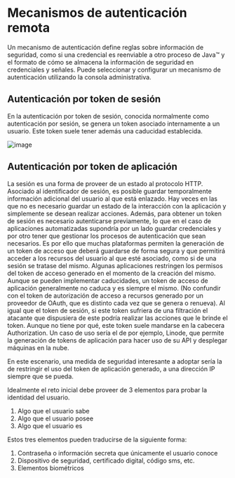 # Mecanismos de autenticación remota
Un mecanismo de autenticación define reglas sobre información de seguridad, como si una credencial es reenviable a otro proceso de Java™ y el formato de cómo se almacena la información de seguridad en credenciales y señales. Puede seleccionar y configurar un mecanismo de autenticación utilizando la consola administrativa.

## Autenticación por token de sesión
En la autenticación por token de sesión, conocida normalmente como autenticación por sesión, se genera un token asociado internamente a un usuario. Este token suele tener además una caducidad establecida.

![image](https://user-images.githubusercontent.com/50505172/140596686-b210d5b6-3a88-47d9-8a5b-c8c75a208c45.png)
## Autenticación por token de aplicación
La sesión es una forma de proveer de un estado al protocolo HTTP. Asociado al identificador de sesión, es posible guardar temporalmente información adicional del usuario al que está enlazado. Hay veces en las que no es necesario guardar un estado de la interacción con la aplicación y simplemente se desean realizar acciones. Además, para obtener un token de sesión es necesario autenticarse previamente, lo que en el caso de aplicaciones automatizadas supondría por un lado guardar credenciales y por otro tener que gestionar los procesos de autenticación que sean necesarios.
Es por ello que muchas plataformas permiten la generación de un token de acceso que deberá guardarse de forma segura y que permitirá acceder a los recursos del usuario al que esté asociado, como si de una sesión se tratase del mismo. Algunas aplicaciones restringen los permisos del token de acceso generado en el momento de la creación del mismo. Aunque se pueden implementar caducidades, un token de acceso de aplicación generalmente no caduca y es siempre el mismo. (No confundir con el token de autorización de acceso a recursos generado por un proveedor de OAuth, que es distinto cada vez que se genera o renueva). Al igual que el token de sesión, si este token sufriera de una filtración el atacante que dispusiera de este podría realizar las acciones que le brinde el token.
Aunque no tiene por qué, este token suele mandarse en la cabecera Authorization. Un caso de uso sería el de por ejemplo, Linode, que permite la generación de tokens de aplicación para hacer uso de su API y desplegar máquinas en la nube.

En este escenario, una medida de seguridad interesante a adoptar sería la de restringir el uso del token de aplicación generado, a una dirección IP siempre que se pueda.

Idealmente el reto inicial debe proveer de 3 elementos para probar la identidad del usuario.

1. Algo que el usuario sabe
2. Algo que el usuario posee
3. Algo que el usuario es

Estos tres elementos pueden traducirse de la siguiente forma:

1. Contraseña o información secreta que únicamente el usuario conoce
2. Dispositivo de seguridad, certificado digital, código sms, etc.
3. Elementos biométricos
